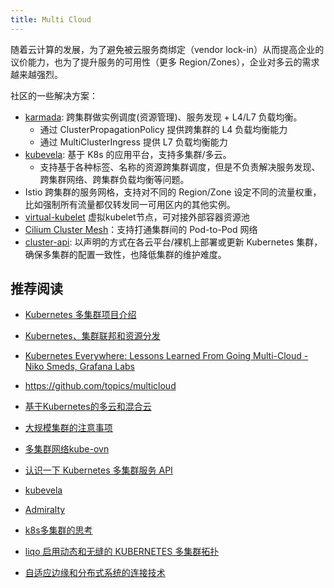```yaml
---
title: Multi Cloud
---
```


随着云计算的发展，为了避免被云服务商绑定（vendor lock-in）从而提高企业的议价能力，也为了提升服务的可用性（更多 Region/Zones），企业对多云的需求越来越强烈。

社区的一些解决方案：
- [karmada](https://github.com/karmada-io/karmada): 跨集群做实例调度(资源管理)、服务发现 + L4/L7 负载均衡。
  - 通过 ClusterPropagationPolicy 提供跨集群的 L4 负载均衡能力
  - 通过 MultiClusterIngress 提供 L7 负载均衡能力
- [kubevela](https://github.com/kubevela/kubevela): 基于 K8s 的应用平台，支持多集群/多云。
  - 支持基于各种标签、名称的资源跨集群调度，但是不负责解决服务发现、跨集群网络、跨集群负载均衡等问题。
- Istio 跨集群的服务网格，支持对不同的 Region/Zone 设定不同的流量权重，比如强制所有流量都仅转发同一可用区内的其他实例。
- [virtual-kubelet](https://virtual-kubelet.io/) 虚拟kubelet节点，可对接外部容器资源池
- [Cilium Cluster Mesh](https://docs.cilium.io/en/v1.11/gettingstarted/clustermesh/clustermesh/)：支持打通集群间的 Pod-to-Pod 网络
- [cluster-api](https://github.com/kubernetes-sigs/cluster-api): 以声明的方式在各云平台/裸机上部署或更新 Kubernetes 集群，确保多集群的配置一致性，也降低集群的维护难度。

<!-- ## 多云管理的挑战
- 集群间的资源不平衡
- 跨集群访问困难
- 运维与管理成本高
- 多集群如何实现集群间的 fail-over？假设其中一个集群挂了，能否快速恢复或者隔离问题集群？
  
- FinOps: 多云成本分析、管控与优化
- 多云网络与 API 网关搭建
  - 多云网络：使用第三方多云解决方案，最好是开源的
  - 基于 DNS + 开源 API Gateway + Istio 多集群服务网格实现多云流量分发
- 跨云应用的发布更新、实例调度、监控、告警、日志、链路追踪
  - 可能的方案：借助 Kubernetes 与其他云原生解决方案实现，比如多集群管理工具 karmada
- 多云的资源管理：从 SRE 角度看借助 terraform/pulumi 来管理多云资源是个不错的方案
- 多云的权限统一管理：基本都是 RBAC，也可以考虑直接使用 terraform/pulumi 来管理 -->

## 推荐阅读

- [Kubernetes 多集群项目介绍](https://xinzhao.me/posts/kubernetes-multi-cluster-projects/)
- [Kubernetes、集群联邦和资源分发](https://draveness.me/kuberentes-federation/)
- [Kubernetes Everywhere: Lessons Learned From Going Multi-Cloud - Niko Smeds, Grafana Labs](https://www.youtube.com/watch?v=ZY5h8Atc14A)

- https://github.com/topics/multicloud
- [基于Kubernetes的多云和混合云](https://mp.weixin.qq.com/s/uM4d3_fwLIdQ95fBWcmRjw)
- [大规模集群的注意事项](https://kubernetes.io/zh-cn/docs/setup/best-practices/cluster-large/)
- [多集群网络kube-ovn](https://github.com/kubeovn/kube-ovn/wiki/%E5%A4%9A%E9%9B%86%E7%BE%A4%E7%BD%91%E7%BB%9C)
- [认识一下 Kubernetes 多集群服务 API](https://atbug.com/kubernetes-multi-cluster-api/)
- [kubevela](https://kubevela.io/)
- [Admiralty](https://github.com/admiraltyio/admiralty) 
- [ k8s多集群的思考](https://www.huweihuang.com/kubernetes-notes/multi-cluster/k8s-multi-cluster-thinking.html)
- [liqo 启用动态和无缝的 KUBERNETES 多集群拓扑](https://liqo.io/)
- [自适应边缘和分布式系统的连接技术](https://nats.io/)